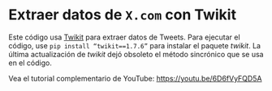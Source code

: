 # Extraer datos de `X.com` con Twikit

Este código usa [Twikit](https://github.com/d60/twikit) para extraer datos de Tweets. Para ejecutar el código, use
`pip install “twikit==1.7.6”` para instalar el paquete _twikit_. La última actualización de _twikit_
dejó obsoleto el método sincrónico que se usa en el código.

Vea el tutorial complementario de YouTube: https://youtu.be/6D6fVyFQD5A